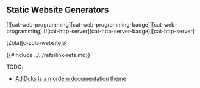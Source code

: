 ## Static Website Generators

[![cat-web-programming][cat-web-programming-badge]][cat-web-programming]  [![cat-http-server][cat-http-server-badge]][cat-http-server]

[Zola][c-zola-website]⮳

{{#include ../../refs/link-refs.md}}
<div class="hidden">
TODO:

- [AdiDoks is a mordern documentation theme](https://adidoks.netlify.app/)

</div>
